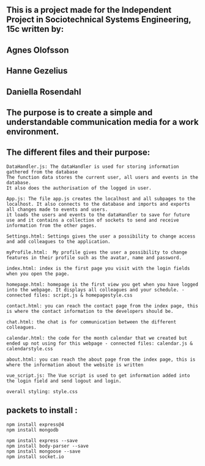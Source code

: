 


## This is a project made for the Independent Project in Sociotechnical Systems Engineering, 15c written by:
## Agnes Olofsson
## Hanne Gezelius
## Daniella Rosendahl
## The purpose is to create a simple and understandable communication media for a work environment.


## The different files and their purpose:
```
DataHandler.js: The dataHandler is used for storing information gathered from the database
The function data stores the current user, all users and events in the database.
It also does the authorisation of the logged in user.

App.js: The file app.js creates the localhost and all subpages to the localhost. It also connects to the database and imports and exports all changes made to events and users.
it loads the users and events to the dataHandler to save for future use and it contains a collection of sockets to send and receive information from the other pages.

Settings.html: Settings gives the user a possibility to change access and add colleagues to the application.

myProfile.html:  My profile gives the user a possibility to change features in their profile such as the avatar, name and password.

index.html: index is the first page you visit with the login fields when you open the page.

homepage.html: homepage is the first view you get when you have logged into the webpage. It displays all colleagues and your schedule. - connected files: script.js & homepagestyle.css

contact.html: you can reach the contact page from the index page, this is where the contact information to the developers should be.

chat.html: the chat is for communication between the different colleagues.

calendar.html: the code for the month calendar that we created but ended up not using for this webpage - connected files: calendar.js & calendarstyle.css

about.html: you can reach the about page from the index page, this is where the information about the website is written

vue_script.js: The Vue script is used to get information added into the login field and send logout and login.

overall styling: style.css
```


## packets to install :
```
npm install express@4
npm install mongodb

npm install express --save
npm install body-parser --save
npm install mongoose --save
npm install socket.io
```
